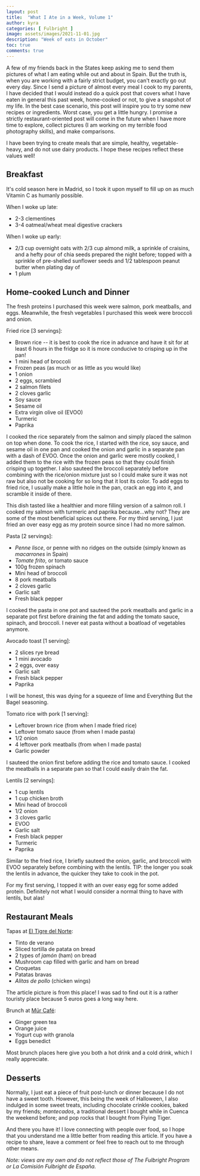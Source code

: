 ```yaml
---
layout: post
title:  "What I Ate in a Week, Volume 1"
author: kyra
categories: [ Fulbright ]
image: assets/images/2021-11-01.jpg
description: "Week of eats in October"
toc: true
comments: true
---
```


A few of my friends back in the States keep asking me to send them pictures of what I am eating while out and about in Spain. But the truth is, when you are working with a fairly strict budget, you can't exactly go out every day. Since I send a picture of almost every meal I cook to my parents, I have decided that I would instead do a quick post that covers what I have eaten in general this past week, home-cooked or not, to give a snapshot of my life. In the best case scenario, this post will inspire you to try some new recipes or ingredients. Worst case, you get a little hungry. I promise a strictly restaurant-oriented post will come in the future when I have more time to explore, collect pictures (I am working on my terrible food photography skills), and make comparisons.

I have been trying to create meals that are simple, healthy, vegetable-heavy, and do not use dairy products. I hope these recipes reflect these values well!

## Breakfast

It's cold season here in Madrid, so I took it upon myself to fill up on as much Vitamin C as humanly possible.

When I woke up late:
- 2-3 clementines
- 3-4 oatmeal/wheat meal digestive crackers

When I woke up early:
- 2/3 cup overnight oats with 2/3 cup almond milk, a sprinkle of craisins, and a hefty pour of chia seeds prepared the night before; topped with a sprinkle of pre-shelled sunflower seeds and 1/2 tablespoon peanut butter when plating day of
- 1 plum

## Home-cooked Lunch and Dinner

The fresh proteins I purchased this week were salmon, pork meatballs, and eggs. Meanwhile, the fresh vegetables I purchased this week were broccoli and onion.

Fried rice [3 servings]:
- Brown rice -- it is best to cook the rice in advance and have it sit for at least 6 hours in the fridge so it is more conducive to crisping up in the pan!
- 1 mini head of broccoli
- Frozen peas (as much or as little as you would like)
- 1 onion
- 2 eggs, scrambled
- 2 salmon filets
- 2 cloves garlic
- Soy sauce
- Sesame oil
- Extra virgin olive oil (EVOO)
- Turmeric
- Paprika

I cooked the rice separately from the salmon and simply placed the salmon on top when done. To cook the rice, I started with the rice, soy sauce, and sesame oil in one pan and cooked the onion and garlic in a separate pan with a dash of EVOO. Once the onion and garlic were mostly cooked, I added them to the rice with the frozen peas so that they could finish crisping up together. I also sauteed the broccoli separately before combining with the rice/onion mixture just so I could make sure it was not raw but also not be cooking for so long that it lost its color. To add eggs to fried rice, I usually make a little hole in the pan, crack an egg into it, and scramble it inside of there.

This dish tasted like a healthier and more filling version of a salmon roll. I cooked my salmon with turmeric and paprika because...why not? They are some of the most beneficial spices out there. For my third serving, I just fried an over easy egg as my protein source since I had no more salmon.

Pasta [2 servings]:
- _Penne lisce_, or penne with no ridges on the outside (simply known as _macarrones_ in Spain)
- _Tomate frito_, or tomato sauce
- 100g frozen spinach
- Mini head of broccoli
- 8 pork meatballs
- 2 cloves garlic
- Garlic salt
- Fresh black pepper

I cooked the pasta in one pot and sauteed the pork meatballs and garlic in a separate pot first before draining the fat and adding the tomato sauce, spinach, and broccoli. I never eat pasta without a boatload of vegetables anymore.

Avocado toast [1 serving]:
- 2 slices rye bread
- 1 mini avocado
- 2 eggs, over easy
- Garlic salt
- Fresh black pepper
- Paprika

I will be honest, this was dying for a squeeze of lime and Everything But the Bagel seasoning.

Tomato rice with pork [1 serving]:
- Leftover brown rice (from when I made fried rice)
- Leftover tomato sauce (from when I made pasta)
- 1/2 onion
- 4 leftover pork meatballs (from when I made pasta)
- Garlic powder

I sauteed the onion first before adding the rice and tomato sauce. I cooked the meatballs in a separate pan so that I could easily drain the fat.

Lentils [2 servings]:
- 1 cup lentils
- 1 cup chicken broth
- Mini head of broccoli
- 1/2 onion
- 3 cloves garlic
- EVOO
- Garlic salt
- Fresh black pepper
- Turmeric
- Paprika

Similar to the fried rice, I briefly sauteed the onion, garlic, and broccoli with EVOO separately before combining with the lentils. TIP: the longer you soak the lentils in advance, the quicker they take to cook in the pot. 

For my first serving, I topped it with an over easy egg for some added protein. Definitely not what I would consider a normal thing to have with lentils, but alas!

## Restaurant Meals

Tapas at [El Tigre del Norte](https://www.tripadvisor.com/Restaurant_Review-g187514-d3752906-Reviews-El_Tigre_del_Norte-Madrid.html):
- Tinto de verano
- Sliced tortilla de patata on bread
- 2 types of _jamón_ (ham) on bread
- Mushroom cap filled with garlic and ham on bread
- Croquetas
- Patatas bravas
- _Alitas de pollo_ (chicken wings)

The article picture is from this place! I was sad to find out it is a rather touristy place because 5 euros goes a long way here.

Brunch at [Mür Café](http://murcafe.es/):
- Ginger green tea
- Orange juice
- Yogurt cup with granola
- Eggs benedict

Most brunch places here give you both a hot drink and a cold drink, which I really appreciate.

## Desserts

Normally, I just eat a piece of fruit post-lunch or dinner because I do not have a sweet tooth. However, this being the week of Halloween, I also indulged in some sweet treats, including chocolate crinkle cookies, baked by my friends; _mantecados_, a traditional dessert I bought while in Cuenca the weekend before; and pop rocks that I bought from Flying Tiger.

And there you have it! I love connecting with people over food, so I hope that you understand me a little better from reading this article. If you have a recipe to share, leave a comment or feel free to reach out to me through other means.

_Note: views are my own and do not reflect those of The Fulbright Program or La Comisión Fulbright de España._